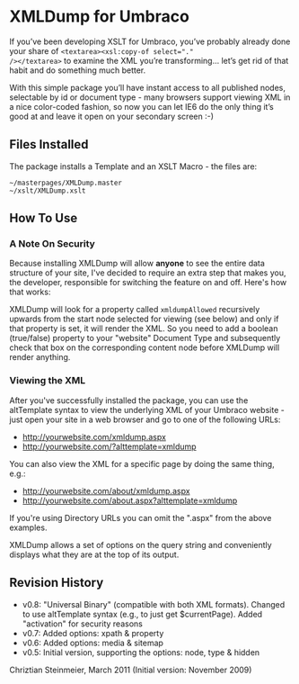 # XMLDump for Umbraco

If you’ve been developing XSLT for Umbraco, you’ve probably already done your share
of <code>&lt;textarea&gt;&lt;xsl:copy-of select="." /&gt;&lt;/textarea&gt;</code> to examine the XML you’re transforming...
let’s get rid of that habit and do something much better.

With this simple package you’ll have instant access to all
published nodes, selectable by id or document type - many browsers support viewing XML
in a nice color-coded fashion, so now you can let IE6 do the only thing it’s good at and
leave it open on your secondary screen :-)

## Files Installed

The package installs a Template and an XSLT Macro - the files are:

	~/masterpages/XMLDump.master
	~/xslt/XMLDump.xslt

How To Use
----------

### A Note On Security

Because installing XMLDump will allow **anyone** to see the entire data structure of your site, I've decided
to require an extra step that makes you, the developer, responsible for switching the feature on and off.
Here's how that works:

XMLDump will look for a property called `xmldumpAllowed` recursively upwards from the
start node selected for viewing (see below) and only if that property is set, it will render the XML. So you
need to add a boolean (true/false) property to your "website" Document Type and subsequently check that box on
the corresponding content node before XMLDump will render anything.

### Viewing the XML

After you've successfully installed the package, you can use the altTemplate syntax to view the underlying XML of your
Umbraco website - just open your site in a web browser and go to one of the following URLs:

* http://yourwebsite.com/xmldump.aspx
* http://yourwebsite.com/?alttemplate=xmldump 

You can also view the XML for a specific page by doing the same thing, e.g.:

* http://yourwebsite.com/about/xmldump.aspx
* http://yourwebsite.com/about.aspx?alttemplate=xmldump 

If you're using Directory URLs you can omit the ".aspx" from the above examples.

XMLDump allows a set of options on the query string and conveniently displays what they are at the top of its output.

Revision History
----------------

* v0.8:	"Universal Binary" (compatible with both XML formats). Changed to use altTemplate syntax (e.g., to just get $currentPage). Added "activation" for security reasons
* v0.7:	Added options: xpath &amp; property
* v0.6:	Added options: media &amp; sitemap
* v0.5:	Initial version, supporting the options: node, type &amp; hidden


Chriztian Steinmeier, March 2011
(Initial version: November 2009)